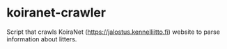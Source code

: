 # koiranet-crawler
Script that crawls KoiraNet (https://jalostus.kennelliitto.fi) website to parse information about litters.
